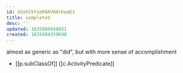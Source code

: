 ```yaml
---
id: GVohCkYimRAKV0AtKemE3
title: completed
desc: ''
updated: 1635888940851
created: 1635884359648
---
```


almost as generic as "did", but with more sense of accomplishment

- [[p.subClassOf]] [[c.ActivityPredicate]]